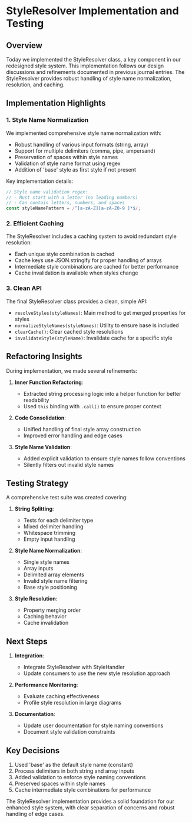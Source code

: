 # StyleResolver Implementation and Testing

## Overview

Today we implemented the StyleResolver class, a key component in our redesigned style system. This implementation follows our design discussions and refinements documented in previous journal entries. The StyleResolver provides robust handling of style name normalization, resolution, and caching.

## Implementation Highlights

### 1. Style Name Normalization

We implemented comprehensive style name normalization with:

- Robust handling of various input formats (string, array)
- Support for multiple delimiters (comma, pipe, ampersand)
- Preservation of spaces within style names
- Validation of style name format using regex
- Addition of 'base' style as first style if not present

Key implementation details:
```javascript
// Style name validation regex:
// - Must start with a letter (no leading numbers)
// - Can contain letters, numbers, and spaces
const styleNamePattern = /^[a-zA-Z][a-zA-Z0-9 ]*$/;
```

### 2. Efficient Caching

The StyleResolver includes a caching system to avoid redundant style resolution:

- Each unique style combination is cached
- Cache keys use JSON.stringify for proper handling of arrays
- Intermediate style combinations are cached for better performance
- Cache invalidation is available when styles change

### 3. Clean API

The final StyleResolver class provides a clean, simple API:

- `resolveStyles(styleNames)`: Main method to get merged properties for styles
- `normalizeStyleNames(styleNames)`: Utility to ensure base is included
- `clearCache()`: Clear cached style resolutions
- `invalidateStyle(styleName)`: Invalidate cache for a specific style

## Refactoring Insights

During implementation, we made several refinements:

1. **Inner Function Refactoring**:
   - Extracted string processing logic into a helper function for better readability
   - Used `this` binding with `.call()` to ensure proper context

2. **Code Consolidation**:
   - Unified handling of final style array construction
   - Improved error handling and edge cases

3. **Style Name Validation**:
   - Added explicit validation to ensure style names follow conventions
   - Silently filters out invalid style names

## Testing Strategy

A comprehensive test suite was created covering:

1. **String Splitting**:
   - Tests for each delimiter type
   - Mixed delimiter handling
   - Whitespace trimming
   - Empty input handling

2. **Style Name Normalization**:
   - Single style names
   - Array inputs
   - Delimited array elements
   - Invalid style name filtering
   - Base style positioning

3. **Style Resolution**:
   - Property merging order
   - Caching behavior
   - Cache invalidation

## Next Steps

1. **Integration**:
   - Integrate StyleResolver with StyleHandler
   - Update consumers to use the new style resolution approach

2. **Performance Monitoring**:
   - Evaluate caching effectiveness
   - Profile style resolution in large diagrams

3. **Documentation**:
   - Update user documentation for style naming conventions
   - Document style validation constraints

## Key Decisions

1. Used 'base' as the default style name (constant)
2. Process delimiters in both string and array inputs
3. Added validation to enforce style naming conventions
4. Preserved spaces within style names
5. Cache intermediate style combinations for performance

The StyleResolver implementation provides a solid foundation for our enhanced style system, with clear separation of concerns and robust handling of edge cases.
